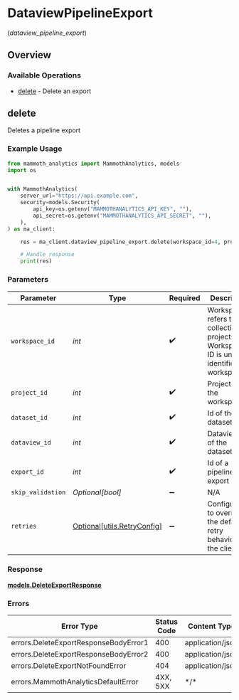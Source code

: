 # DataviewPipelineExport
(*dataview_pipeline_export*)

## Overview

### Available Operations

* [delete](#delete) - Delete an export

## delete

Deletes a pipeline export 

### Example Usage

<!-- UsageSnippet language="python" operationID="DeleteExport" method="delete" path="/workspaces/{workspace_id}/projects/{project_id}/datasets/{dataset_id}/dataviews/{dataview_id}/pipeline/exports/{export_id}" -->
```python
from mammoth_analytics import MammothAnalytics, models
import os


with MammothAnalytics(
    server_url="https://api.example.com",
    security=models.Security(
        api_key=os.getenv("MAMMOTHANALYTICS_API_KEY", ""),
        api_secret=os.getenv("MAMMOTHANALYTICS_API_SECRET", ""),
    ),
) as ma_client:

    res = ma_client.dataview_pipeline_export.delete(workspace_id=4, project_id=4, dataset_id=121, dataview_id=4, export_id=121, skip_validation=False)

    # Handle response
    print(res)

```

### Parameters

| Parameter                                                                                      | Type                                                                                           | Required                                                                                       | Description                                                                                    | Example                                                                                        |
| ---------------------------------------------------------------------------------------------- | ---------------------------------------------------------------------------------------------- | ---------------------------------------------------------------------------------------------- | ---------------------------------------------------------------------------------------------- | ---------------------------------------------------------------------------------------------- |
| `workspace_id`                                                                                 | *int*                                                                                          | :heavy_check_mark:                                                                             | Workspace refers to a collection of projects. Workspace ID is unique identifier for workspace. | 4                                                                                              |
| `project_id`                                                                                   | *int*                                                                                          | :heavy_check_mark:                                                                             | Project ID of the workspace                                                                    | 4                                                                                              |
| `dataset_id`                                                                                   | *int*                                                                                          | :heavy_check_mark:                                                                             | Id of the dataset                                                                              | 121                                                                                            |
| `dataview_id`                                                                                  | *int*                                                                                          | :heavy_check_mark:                                                                             | Dataview ID of the dataset                                                                     | 4                                                                                              |
| `export_id`                                                                                    | *int*                                                                                          | :heavy_check_mark:                                                                             | Id of a pipeline export                                                                        | 121                                                                                            |
| `skip_validation`                                                                              | *Optional[bool]*                                                                               | :heavy_minus_sign:                                                                             | N/A                                                                                            |                                                                                                |
| `retries`                                                                                      | [Optional[utils.RetryConfig]](../../models/utils/retryconfig.md)                               | :heavy_minus_sign:                                                                             | Configuration to override the default retry behavior of the client.                            |                                                                                                |

### Response

**[models.DeleteExportResponse](../../models/deleteexportresponse.md)**

### Errors

| Error Type                            | Status Code                           | Content Type                          |
| ------------------------------------- | ------------------------------------- | ------------------------------------- |
| errors.DeleteExportResponseBodyError1 | 400                                   | application/json                      |
| errors.DeleteExportResponseBodyError2 | 400                                   | application/json                      |
| errors.DeleteExportNotFoundError      | 404                                   | application/json                      |
| errors.MammothAnalyticsDefaultError   | 4XX, 5XX                              | \*/\*                                 |